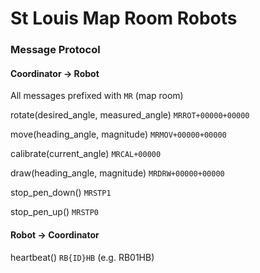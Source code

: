 # St Louis Map Room Robots

### Message Protocol

#### Coordinator -> Robot

All messages prefixed with `MR` (map room)

rotate(desired_angle, measured_angle)
`MRROT+00000+00000`

move(heading_angle, magnitude)
`MRMOV+00000+00000`

calibrate(current_angle)
`MRCAL+00000`

draw(heading_angle, magnitude)
`MRDRW+00000+00000`

stop_pen_down()
`MRSTP1`

stop_pen_up()
`MRSTP0`

#### Robot -> Coordinator

heartbeat()
`RB{ID}HB` (e.g. RB01HB)
